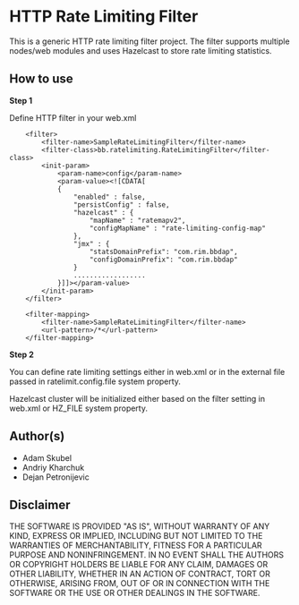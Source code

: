 # HTTP Rate Limiting Filter 

This is a generic HTTP rate limiting filter project. The filter supports multiple nodes/web modules and uses Hazelcast to store rate limiting statistics. 

## How to use

**Step 1**

Define HTTP filter in your web.xml


```
	<filter>
		<filter-name>SampleRateLimitingFilter</filter-name>
		<filter-class>bb.ratelimiting.RateLimitingFilter</filter-class>
		<init-param>
			<param-name>config</param-name>
			<param-value><![CDATA[
			{
				"enabled" : false,
				"persistConfig" : false,
				"hazelcast" : {
					"mapName" : "ratemapv2",
					"configMapName" : "rate-limiting-config-map"
				},
				"jmx" : {
					"statsDomainPrefix": "com.rim.bbdap",
					"configDomainPrefix": "com.rim.bbdap"
				}
				..................
			}]]></param-value>
		</init-param>
	</filter>

	<filter-mapping>
		<filter-name>SampleRateLimitingFilter</filter-name>
		<url-pattern>/*</url-pattern>
	</filter-mapping>
```


**Step 2**

You can define rate limiting settings either in web.xml or in the external file passed in ratelimit.config.file system property.

Hazelcast cluster will be initialized either based on the filter setting in web.xml or HZ_FILE system property.





## Author(s)

* Adam Skubel
* Andriy Kharchuk
* Dejan Petronijevic


## Disclaimer

THE SOFTWARE IS PROVIDED "AS IS", WITHOUT WARRANTY OF ANY KIND, EXPRESS OR IMPLIED, INCLUDING BUT NOT LIMITED TO THE WARRANTIES OF MERCHANTABILITY, FITNESS FOR A PARTICULAR PURPOSE AND NONINFRINGEMENT. IN NO EVENT SHALL THE AUTHORS OR COPYRIGHT HOLDERS BE LIABLE FOR ANY CLAIM, DAMAGES OR OTHER LIABILITY, WHETHER IN AN ACTION OF CONTRACT, TORT OR OTHERWISE, ARISING FROM, OUT OF OR IN CONNECTION WITH THE SOFTWARE OR THE USE OR OTHER DEALINGS IN THE SOFTWARE.